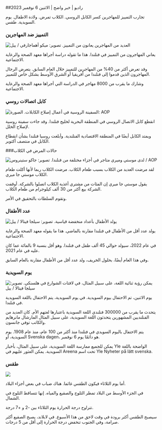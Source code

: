 ##راديو \| خبر واضح \| الاثنين 6 نوفمبر 2023

تجارب التمييز للمهاجرين كسر الكابل الروسي. الكلاب تمرض. ولادة الاطفال. يوم السويدية. طقس.

### التمييز ضد المهاجرين

![العديد من المهاجرين يعانون من التمييز. تصوير: ميكو أهماجارفي / ييل](https://images.cdn.yle.fi/image/upload/c_crop,h_2485,w_4419,x_0,y_114/ar_1.7777777777777777,c_fill,g_faces,h_675,w_1200/dpr_1.0/q_auto:eco/f_auto/fl_lossy/v1698074800/39-115894164df61298ec3e)

يعاني المهاجرون من التمييز في فنلندا. هذا ما تقوله دراسة أجراها معهد الصحة والرعاية الاجتماعية.

وقد تعرض أكثر من 40% من المهاجرين للتمييز خلال العام السابق. يتعرض الرجال المهاجرون الذين قدموا إلى فنلندا من أفريقيا أو الشرق الأوسط بشكل خاص للتمييز.

وشارك ما يقرب من 8000 مهاجر في الدراسة التي أجراها معهد الصحة والرعاية الاجتماعية.

### كابل اتصالات روسي

![السفينة الروسية في أعمال إصلاح الكابلات. الصورة: AOP](https://images.cdn.yle.fi/image/upload/c_crop,h_3283,w_5838,x_0,y_380/ar_1.7777777777777777,c_fill,g_faces,h_675,w_1200/dpr_1.0/q_auto:eco/f_auto/fl_lossy/v1699268142/39-11962776548c5acae94c)

انقطع كابل الاتصال الروسي في المنطقة البحرية لخليج فنلندا. وقد جاءت سفينة روسية لإصلاح الخلل.

ويمتد الكابل أيضًا في المنطقة الاقتصادية الفنلندية. وأبلغت روسيا فنلندا بشأن انقطاع الكابل في منتصف أكتوبر.

###حالات المرض في الكلاب

![لدى موستي وميري متاجر في أجزاء مختلفة من فنلندا. تصوير: جاكو ستينروس / AOP](https://images.cdn.yle.fi/image/upload/c_crop,h_2746,w_4883,x_0,y_452/ar_1.7777777777777777,c_fill,g_faces,h_675,w_1200/dpr_1.0/q_auto:eco/f_auto/fl_lossy/v1699194714/39-11960056547a6fe024cd)

لقد مرضت العديد من الكلاب بسبب طعام الكلاب. مرضت الكلاب ربما لأنها أكلت طعام الكلاب موستي جا ميري.

يقول موستي جا ميري إن المئات من مشتري أغذية الكلاب اتصلوا بالشركة. أوقفت الشركة بيع أكثر من 30 ألف كيلوجرام من طعام الكلاب.

وتقوم السلطات بالتحقيق في الأمر.

### عدد الأطفال

![يولد الأطفال بأعداد منخفضة قياسية. تصوير: سيلجا فيتالا / ييل](https://images.cdn.yle.fi/image/upload/c_crop,h_2812,w_5000,x_0,y_233/ar_1.7777777777777777,c_fill,g_faces,h_675,w_1200/dpr_1.0/q_auto:eco/f_auto/fl_lossy/v1697805617/39-1189261653274b0907f5)

يولد عدد أقل من الأطفال في فنلندا مقارنة بالماضي. هذا ما يقوله معهد الصحة والرعاية الاجتماعية.

في عام 2022، سيولد حوالي 45 ألف طفل في فنلندا. وهو أقل بنسبة 9 بالمائة عما كان عليه في عام 2021.

وفي هذا العام أيضًا، بحلول الخريف، ولد عدد أقل من الأطفال مقارنة بالعام السابق.

### يوم السويدية

![يمكن رؤية ثنائية اللغة، على سبيل المثال، في لافتات الشوارع في هلسنكي. تصوير: سيلجا فيتالا / ييل](https://images.cdn.yle.fi/image/upload/c_crop,h_2813,w_5000,x_0,y_0/ar_1.7777777777777777,c_fill,g_faces,h_675,w_1200/dpr_1.0/q_auto:eco/f_auto/fl_lossy/v1615970514/39-7850546051bda715b05)

يوم الاثنين، تم الاحتفال بيوم السويدية. في يوم السويدية، يتم الاحتفال باللغة السويدية في فنلندا.

يتحدث ما يقرب من 300000 فنلندي اللغة السويدية باعتبارها لغتهم الأم. كان العديد من الفنلنديين المشهورين يتحدثون اللغة السويدية، على سبيل المثال المارشال مانرهايم والكاتب توفي جانسون.

يتم الاحتفال باليوم السويدي في فنلندا منذ أكثر من 100 عام، منذ عام 1908. يوم السويدية، أو Svenska dagen، هو دائمًا يوم 6 نوفمبر.

يمكن للجميع ممارسة اللغة السويدية، على سبيل المثال، بأخبار Yle الواضحة باللغة السويدية. يمكن العثور عليهم في Areena تحت اسم Yle Nyheter på lätt svenska.

### طقس

![](https://images.cdn.yle.fi/image/upload/c_crop,h_1080,w_1919,x_0,y_0/ar_1.7777777777777777,c_fill,g_faces,h_675,w_1200/dpr_1.0/q_auto:eco/f_auto/fl_lossy/v1699290254/39-119671665491c7602c1a)

أما يوم الثلاثاء فيكون الطقس غائما. هناك ضباب في بعض أجزاء البلاد.

في الجزء الأوسط من البلاد تمطر الثلوج والصقيع والمياه. إنها تتساقط الثلوج في الشمال.

تتراوح درجة الحرارة يوم الثلاثاء بين -2 و +7 درجة.

سيصبح الطقس أكثر برودة في وقت لاحق من هذا الأسبوع. في لابلاند، يصبح الصقيع أكثر صرامة، وفي الجنوب تنخفض درجة الحرارة إلى أقل من 5 درجات.